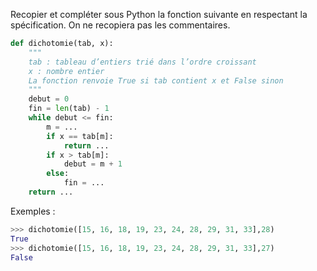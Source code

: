 Recopier et compléter sous Python la fonction suivante en respectant la spécification. On
ne recopiera pas les commentaires.

```python linenums='1'
def dichotomie(tab, x):
    """
    tab : tableau d’entiers trié dans l’ordre croissant
    x : nombre entier
    La fonction renvoie True si tab contient x et False sinon
    """
    debut = 0
    fin = len(tab) - 1
    while debut <= fin:
        m = ...
        if x == tab[m]:
            return ...
        if x > tab[m]:
            debut = m + 1
        else:
            fin = ...
    return ...
```

Exemples :

```python
>>> dichotomie([15, 16, 18, 19, 23, 24, 28, 29, 31, 33],28)
True
>>> dichotomie([15, 16, 18, 19, 23, 24, 28, 29, 31, 33],27)
False
```
